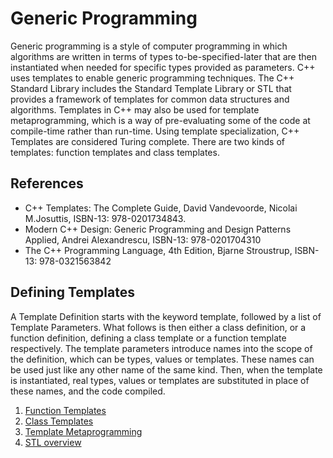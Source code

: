 # Generic Programming

Generic programming is a style of computer programming in which algorithms are written in terms of types to-be-specified-later that are then instantiated when needed for specific types provided as parameters.
C++ uses templates to enable generic programming techniques. The C++ Standard Library includes the Standard Template Library or STL that provides a framework of templates for common data structures and algorithms. Templates in C++ may also be used for template metaprogramming, which is a way of pre-evaluating some of the code at compile-time rather than run-time. Using template specialization, C++ Templates are considered Turing complete.
There are two kinds of templates: function templates and class templates.

## References

- C++ Templates: The Complete Guide, David Vandevoorde, Nicolai M.Josuttis, ISBN-13: 978-0201734843.
- Modern C++ Design: Generic Programming and Design Patterns Applied, Andrei Alexandrescu, ISBN-13: 978-0201704310
- The C++ Programming Language, 4th Edition, Bjarne Stroustrup, ISBN-13: 978-0321563842

## Defining Templates

A Template Definition starts with the keyword template, followed by a list of Template Parameters. What follows is then either a class definition, or a function definition, defining a class template or a function template respectively. The template parameters introduce names into the scope of the definition, which can be types, values or templates. These names can be used just like any other name of the same kind. Then, when the template is instantiated, real types, values or templates are substituted in place of these names, and the code compiled.

1. [Function Templates](Function_templates.md)
2. [Class Templates](./Class_templates.md)
3. [Template Metaprogramming](Template_metapgroramming.md)
4. [STL overview](./Stl.md)
